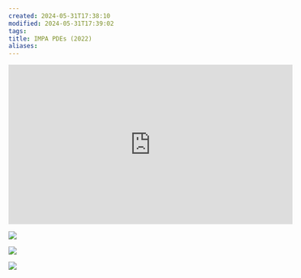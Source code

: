 ```yaml
---
created: 2024-05-31T17:38:10
modified: 2024-05-31T17:39:02
tags: 
title: IMPA PDEs (2022)
aliases:
---
```


<iframe width="560" height="315" src="https://www.youtube.com/embed/videoseries?si=w3jNIUOEX7UZyEF3&amp;list=PLo4jXE-LdDTSwxcT67d0zLmFzj70f9l3C" title="YouTube video player" frameborder="0" allow="accelerometer; autoplay; clipboard-write; encrypted-media; gyroscope; picture-in-picture; web-share" referrerpolicy="strict-origin-when-cross-origin" allowfullscreen></iframe>



![](https://i.imgur.com/aCRP1Em.png)


![](https://i.imgur.com/ZlRaU9z.png)


![](https://i.imgur.com/TCcsdiy.png)
